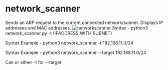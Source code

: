# network_scanner
Sends an ARP request to the current connected network/subnet. Displays IP addresses and MAC addresses.
![networkscanner](https://user-images.githubusercontent.com/55252902/135542561-edff9bff-940b-44b2-9917-482bf55f2a33.png)
Syntax - python3 network_scanner.py -t (IPADDRESS WITH SUBNET)

Syntax Example - python3 network_scanner -t 192.168.11.0/24

Syntax Example - python3 network_scanner --target 192.168.11.0/24

Can or either -t for --target 


